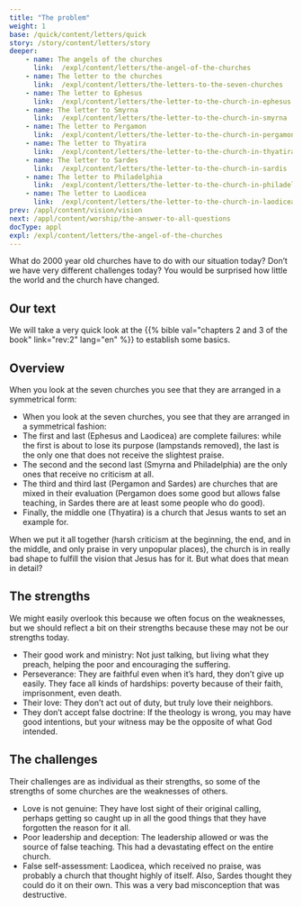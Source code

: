 ```yaml
---
title: "The problem"
weight: 1
base: /quick/content/letters/quick
story: /story/content/letters/story
deeper:
    - name: The angels of the churches
      link:  /expl/content/letters/the-angel-of-the-churches
    - name: The letter to the churches
      link:  /expl/content/letters/the-letters-to-the-seven-churches
    - name: The letter to Ephesus
      link:  /expl/content/letters/the-letter-to-the-church-in-ephesus
    - name: The letter to Smyrna
      link:  /expl/content/letters/the-letter-to-the-church-in-smyrna
    - name: The letter to Pergamon
      link:  /expl/content/letters/the-letter-to-the-church-in-pergamon
    - name: The letter to Thyatira
      link:  /expl/content/letters/the-letter-to-the-church-in-thyatira
    - name: The letter to Sardes
      link:  /expl/content/letters/the-letter-to-the-church-in-sardis
    - name: The letter to Philadelphia
      link:  /expl/content/letters/the-letter-to-the-church-in-philadelphia
    - name: The letter to Laodicea
      link:  /expl/content/letters/the-letter-to-the-church-in-laodicea
prev: /appl/content/vision/vision
next: /appl/content/worship/the-answer-to-all-questions
docType: appl
expl: /expl/content/letters/the-angel-of-the-churches
---
```


What do 2000 year old churches have to do with our situation today? Don’t we have very different challenges today? You would be surprised how little the world and the church have changed.

## Our text

<a name="6e6b"></a>
We will take a very quick look at the {{% bible val="chapters 2 and 3 of the book" link="rev:2" lang="en" %}} to establish some basics.

## Overview

<a name="1414"></a>
When you look at the seven churches you see that they are arranged in a symmetrical form:

- When you look at the seven churches, you see that they are arranged in a symmetrical fashion:
- The first and last (Ephesus and Laodicea) are complete failures: while the first is about to lose its purpose (lampstands removed), the last is the only one that does not receive the slightest praise.
- The second and the second last (Smyrna and Philadelphia) are the only ones that receive no criticism at all.
- The third and third last (Pergamon and Sardes) are churches that are mixed in their evaluation (Pergamon does some good but allows false teaching, in Sardes there are at least some people who do good).
- Finally, the middle one (Thyatira) is a church that Jesus wants to set an example for.

When we put it all together (harsh criticism at the beginning, the end, and in the middle, and only praise in very unpopular places), the church is in really bad shape to fulfill the vision that Jesus has for it. But what does that mean in detail?

## The strengths

<a name="2510"></a>
We might easily overlook this because we often focus on the weaknesses, but we should reflect a bit on their strengths because these may not be our strengths today.

- Their good work and ministry: Not just talking, but living what they preach, helping the poor and encouraging the suffering.
- Perseverance: They are faithful even when it’s hard, they don’t give up easily. They face all kinds of hardships: poverty because of their faith, imprisonment, even death.
- Their love: They don’t act out of duty, but truly love their neighbors.
- They don’t accept false doctrine: If the theology is wrong, you may have good intentions, but your witness may be the opposite of what God intended.

## The challenges

<a name="623b"></a>
Their challenges are as individual as their strengths, so some of the strengths of some churches are the weaknesses of others.

- Love is not genuine: They have lost sight of their original calling, perhaps getting so caught up in all the good things that they have forgotten the reason for it all.
- Poor leadership and deception: The leadership allowed or was the source of false teaching. This had a devastating effect on the entire church.
- False self-assessment: Laodicea, which received no praise, was probably a church that thought highly of itself. Also, Sardes thought they could do it on their own. This was a very bad misconception that was destructive.
